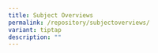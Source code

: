 ```yaml
---
title: Subject Overviews
permalink: /repository/subjectoverviews/
variant: tiptap
description: ""
---
```

